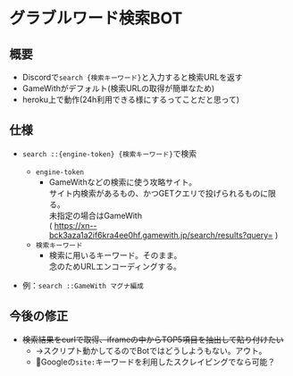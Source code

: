 # グラブルワード検索BOT
## 概要
- Discordで`search {検索キーワード}`と入力すると検索URLを返す
- GameWithがデフォルト(検索URLの取得が簡単なため)
- heroku上で動作(24h利用できる様にするってことだと思って)

## 仕様
- `search ::{engine-token} {検索キーワード}`で検索
  - `engine-token`
    - GameWithなどの検索に使う攻略サイト。  
    サイト内検索があるもの、かつGETクエリで投げられるものに限る。  
    未指定の場合はGameWith  
    ( https://xn--bck3aza1a2if6kra4ee0hf.gamewith.jp/search/results?query= )
  - `検索キーワード`
    - 検索に用いるキーワード。そのまま。  
    念のためURLエンコーディングする。

- 例：`search ::GameWith マグナ編成`

## 今後の修正
- ~~検索結果をcurlで取得、iframeの中からTOP5項目を抽出して貼り付けたい~~
  - →スクリプト動かしてるのでBotではどうしようもない。アウト。
  - Googleの`site:`キーワードを利用したスクレイピングでなら可能？
